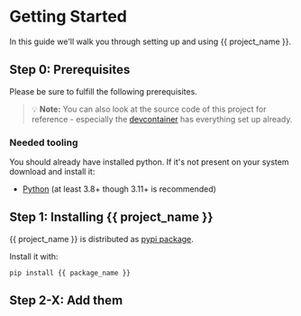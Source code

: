 <!--
SPDX-FileCopyrightText: 2023 :em engineering methods AG. All rights reserved.
SPDX-FileCopyrightText: 2023 Markus Braun <markus.braun@em.ag>

SPDX-License-Identifier: MIT
-->

# Getting Started

In this guide we'll walk you through setting up and using {{ project_name }}.

## Step 0: Prerequisites

Please be sure to fulfill the following prerequisites.

> :bulb: __Note:__ You can also look at the source code of this project for reference - especially the
> [devcontainer](/.devcontainer) has everything set up already.

### Needed tooling

You should already have installed python. If it's not present on your system download and install it:

* [Python](https://www.python.org) (at least 3.8+ though 3.11+ is recommended)

## Step 1: Installing {{ project_name }}

<!-- todo add link here: -->
{{ project_name }} is distributed as [pypi package](https://todo_add_link_here).

Install it with:

```shell
pip install {{ package_name }}
```

<!-- todo add other steps: -->
## Step 2-X: Add them
